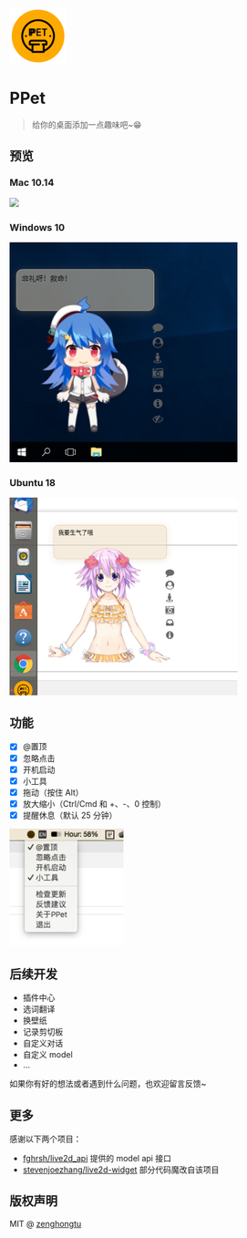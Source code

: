 <img src="assets/logo.png" width="100">

# PPet

> 给你的桌面添加一点趣味吧~😁

## 预览

### Mac 10.14

<img src="assets/preview.gif" width="800">

### Windows 10

<img src="assets/Xnip2020-01-06_01-03-19.png" width="400">

### Ubuntu 18

<img src="assets/Xnip2020-01-06_23-25-25.png" width="400">

## 功能

- [x] @置顶
- [x] 忽略点击
- [x] 开机启动
- [x] 小工具
- [x] 拖动（按住 Alt）
- [x] 放大缩小（Ctrl/Cmd 和 +、-、0 控制）
- [x] 提醒休息（默认 25 分钟）

<img src="assets/Xnip2020-01-06_23-35-38.png" width="200">

## 后续开发

- 插件中心
- 选词翻译
- 换壁纸
- 记录剪切板
- 自定义对话
- 自定义 model
- ...

如果你有好的想法或者遇到什么问题，也欢迎留言反馈~

## 更多

感谢以下两个项目：

- [fghrsh/live2d_api](https://github.com/fghrsh/live2d_api) 提供的 model api 接口
- [stevenjoezhang/live2d-widget](https://github.com/stevenjoezhang/live2d-widget) 部分代码魔改自该项目

## 版权声明

MIT @ [zenghongtu](https://github.com/zenghongtu)
